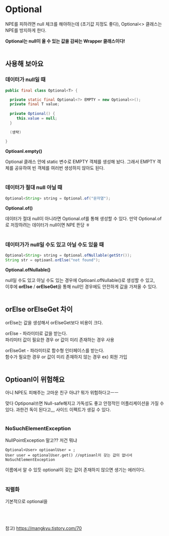 # Optional
NPE를 피하려면 null 체크를 해야하는데 (초기값 지정도 좋다), Optional<> 클래스는 NPE를 방지하게 한다. 

**Optional<T>는 null이 올 수 있는 값을 감싸는 Wrapper 클래스이다!**
<br/><br>  
## 사용해 보아요
### 데이터가 null일 때

``` java 
public final class Optional<T> {

  private static final Optional<?> EMPTY = new Optional<>();
  private final T value;
    
  private Optional() {
     this.value = null;
  }

  (생략)

}
```
**Optioanl.empty()**
 
Optional 클래스 안에 static 변수로 EMPTY 객체를 생성해 놨다. 그래서 EMPTY 객체를 공유하여 빈 객체를 여러번 생성하지 않아도 된다.
<br/><br>  
### 데이터가 절대 null 아닐 때
``` java
Optional<String> string = Optional.of("문자열");
```
**Optional.of()**

데이터가 절대 null이 아니라면 Optional.of를 통해 생성할 수 있다. 만약 Optional.of로 저장하려는 데이터가 null이면 NPE 뜬당 ㅎ
<br/><br>  
### 데이터가가 null일 수도 있고 아닐 수도 있을 때
``` java
Optional<String> string = Optional.ofNullable(getStr());
String str = optioanl.orElse("not found");
```
**Optional.ofNullable()**

null일 수도 있고 아닐 수도 있는 경우에 Optioanl.ofNullable()로 생성할 수 있고,<br/>
이후에 **orElse** / **orElseGet**을 통해 null인 경우에도 안전하게 값을 가져올 수 있다.
<br/><br>  

## orElse orElseGet 차이
orElse는 값을 생성해서 orElseGet보다 비용이 크다.

orElse - 파라미터로 값을 받는다.<br/>
파리미터 값이 필요한 경우 or 값이 미리 존재하는 경우 사용

orElseGet - 파라미터로 함수형 인터페이스를 받는다.<br/>
함수가 필요한 경우 or 값이 미리 존재하지 않는 경우
ex) 회원 가입
<br/><br>

## Optioanl이 위험해요
아니 NPE도 피해주는 고마운 친구 아냐? 뭐가 위험하다고ㅡㅡ

맞다 Optiponal쓰면 Null-safe해지고 가독성도 좋고 안정적인 어플리케이션을 가질 수 있다. 과한건 독이 된다고,,, 사이드 이펙트가 생길 수 있다.
<br/><br>
### NoSuchElementException
NullPointException 말고?? 저건 뭐냐
```
Optional<User> optioanlUser = ;
User user = optionalUser.get() //optioanl이 갖는 값이 없너서 NoSuchElementException
```
이름에서 알 수 있듯 optional이 갖는 값이 존재하지 않으면 생기는 에러이다.
<br/><br>
### 직렬화
기본적으로 optional을 


<br/><br>    
참고) https://mangkyu.tistory.com/70
  
